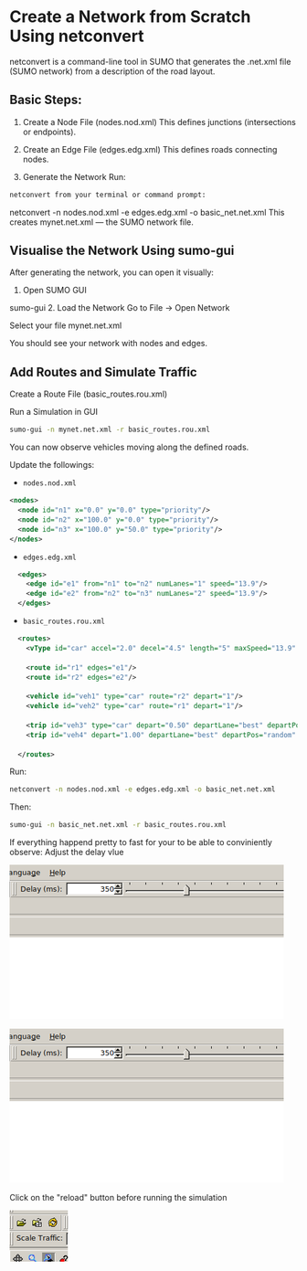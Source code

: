 # Create a Network from Scratch Using netconvert
netconvert is a command-line tool in SUMO that generates the .net.xml file (SUMO network) from a description of the road layout.

## Basic Steps:
1. Create a Node File (nodes.nod.xml)
This defines junctions (intersections or endpoints).


<nodes>
  <node id="n1" x="0.0" y="0.0" type="priority"/>
  <node id="n2" x="100.0" y="0.0" type="priority"/>
</nodes>

2. Create an Edge File (edges.edg.xml)
This defines roads connecting nodes.


<edges>
  <edge id="e1" from="n1" to="n2" numLanes="1" speed="13.9"/>
</edges>

3. Generate the Network
Run:
```bash 
netconvert from your terminal or command prompt:
```

netconvert -n nodes.nod.xml -e edges.edg.xml -o basic_net.net.xml
This creates mynet.net.xml — the SUMO network file.

## Visualise the Network Using sumo-gui
After generating the network, you can open it visually:

1. Open SUMO GUI

sumo-gui
2. Load the Network
Go to File → Open Network

Select your file mynet.net.xml

You should see your network with nodes and edges.

## Add Routes and Simulate Traffic
Create a Route File (basic_routes.rou.xml)

<routes>
  <vType id="car" accel="2.0" decel="4.5" length="5" maxSpeed="13.9" color="1,0,0"/>

  <route id="r1" edges="e1"/>
  
  <vehicle id="veh1" type="car" route="r1" depart="0"/>
  <vehicle id="veh2" type="car" route="r1" depart="10"/>
</routes>

Run a Simulation in GUI

```bash
sumo-gui -n mynet.net.xml -r basic_routes.rou.xml
```

You can now observe vehicles moving along the defined roads.

Update the followings:
  - `nodes.nod.xml`
  ```xml
  <nodes>
    <node id="n1" x="0.0" y="0.0" type="priority"/>
    <node id="n2" x="100.0" y="0.0" type="priority"/>
    <node id="n3" x="100.0" y="50.0" type="priority"/>
  </nodes>
```
  
  - `edges.edg.xml`

```xml
  <edges>
    <edge id="e1" from="n1" to="n2" numLanes="1" speed="13.9"/>
    <edge id="e2" from="n2" to="n3" numLanes="2" speed="13.9"/>
  </edges>
```

  - `basic_routes.rou.xml`
```xml
  <routes>
    <vType id="car" accel="2.0" decel="4.5" length="5" maxSpeed="13.9" color="1,0,0"/>

    <route id="r1" edges="e1"/>
    <route id="r2" edges="e2"/>
    
    <vehicle id="veh1" type="car" route="r2" depart="1"/>
    <vehicle id="veh2" type="car" route="r1" depart="1"/>

    <trip id="veh3" type="car" depart="0.50" departLane="best" departPos="random" departSpeed="max" from="e1" to="e2"/>
    <trip id="veh4" depart="1.00" departLane="best" departPos="random" departSpeed="max" from="e1" to="e2"/>
    
  </routes>
```

Run:  

```bash
netconvert -n nodes.nod.xml -e edges.edg.xml -o basic_net.net.xml
```

Then: 
```bash
sumo-gui -n basic_net.net.xml -r basic_routes.rou.xml
```

If everything happend pretty to fast for your to be able to conviniently observe:
Adjust the delay vlue

![alt text](image.png)

![alt text](image-1.png)


Click on the "reload" button before running the simulation

![alt text](image-2.png)